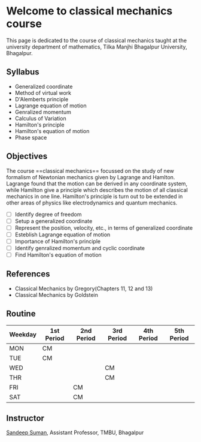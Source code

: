 # Welcome to classical mechanics course

This page is dedicated to the course of classical mechanics taught at the university department of mathematics, Tilka Manjhi Bhagalpur University, Bhagalpur.

## Syllabus

- Generalized coordinate
- Method of virtual work
- D'Alemberts principle
- Lagrange equation of motion
- Genralized momentum
- Calculus of Variation
- Hamilton's principle
- Hamilton's equation of motion
- Phase space

## Objectives

The course ==classical mechanics== focussed on the study of new formalism of Newtonian mechanics given by Lagrange and Hamlton. Lagrange found that the motion can be derived in any coordinate system, while Hamilton give a principle which describes the motion of all classical mechanics in one line. Hamilton's principle is turn out to be extended in other areas of physics like electrodynamics and quantum mechanics. 

- [ ] Identify degree of freedom
- [ ] Setup a generalized coordinate
- [ ] Represent the position, velocity, etc., in terms of generalized coordinate
- [ ] Esteblish Lagrange equation of motion
- [ ] Importance of Hamilton's principle
- [ ] Identify genralized momentum and cyclic coordinate
- [ ] Find Hamilton's equation of motion

## References

- Classical Mechanics by Gregory(Chapters 11, 12 and 13)
- Classical Mechanics by Goldstein

## Routine

| Weekday | 1st Period | 2nd Period | 3rd Period | 4th Period | 5th Period |
|---------|------------|------------|------------|------------|------------|
| MON     | CM         |            |            |            |            |
| TUE     | CM         |            |            |            |            |
| WED     |            |            |  CM        |            |            |
| THR     |            |            |  CM        |            |            |
| FRI     |            | CM         |            |            |            |
| SAT     |            | CM         |            |            |            |

## Instructor

[Sandeep Suman](https://sandeepsuman.com), Assistant Professor, TMBU, Bhagalpur

